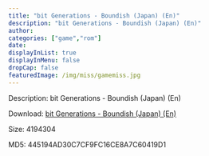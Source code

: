 ```yaml
---
title: "bit Generations - Boundish (Japan) (En)"
description: "bit Generations - Boundish (Japan) (En)"
author: 
categories: ["game","rom"]
date: 
displayInList: true
displayInMenu: false
dropCap: false
featuredImage: /img/miss/gamemiss.jpg
---
```


Description: bit Generations - Boundish (Japan) (En)

Download: <a style="text-decoration:underline;" href="https://mega.nz/#!mXIijAoJ!-HbcH59aaLKiQZtqHN5aGD25n3QqS5br91s6hAW31Yo" target = "_blank" rel = "nofollow" > bit Generations - Boundish (Japan) (En)</a>

Size: 4194304

MD5: 445194AD30C7CF9FC16CE8A7C60419D1

